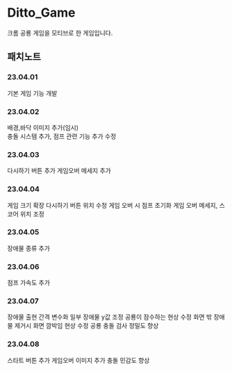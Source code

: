 # Ditto_Game
크롬 공룡 게임을 모티브로 한 게임입니다.

## 패치노트
### 23.04.01
기본 게임 기능 개발

### 23.04.02
배경,바닥 이미지 추가(임시)  
충돌 시스템 추가, 점프 관련 기능 추가 수정

### 23.04.03
다시하기 버튼 추가
게임오버 메세지 추가

### 23.04.04
게임 크기 확장
다시하기 버튼 위치 수정
게임 오버 시 점프 초기화
게임 오버 메세지, 스코어 위치 조정

### 23.04.05
장애물 종류 추가

### 23.04.06
점프 가속도 추가

### 23.04.07
장애물 출현 간격 변수화
일부 장애물 y값 조정
공룡이 잠수하는 현상 수정
화면 밖 장애물 제거시 화면 깜박임 현상 수정
공룡 충돌 검사 정밀도 향상

### 23.04.08
스타트 버튼 추가
게임오버 이미지 추가
충돌 민감도 향상